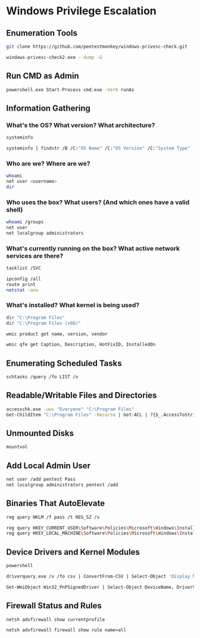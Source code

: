 # Windows Privilege Escalation

## Enumeration Tools

``` bash
git clone https://github.com/pentestmonkey/windows-privesc-check.git

windows-privesc-check2.exe --dump -G
```

## Run CMD as Admin

``` bash
powershell.exe Start-Process cmd.exe -Verb runAs
```

## Information Gathering

### What's the OS? What version? What architecture?

``` bash
systeminfo

systeminfo | findstr /B /C:"OS Name" /C:"OS Version" /C:"System Type"
```

### Who are we? Where are we?

``` bash
whoami
net user <username>
dir
```

### Who uses the box? What users? (And which ones have a valid shell)

``` bash
whoami /groups
net user
net localgroup administrators
```

### What's currently running on the box? What active network services are there?

``` bash
tasklist /SVC

ipconfig /all
route print
netstat -ano
```

### What's installed? What kernel is being used?

``` bash
dir "C:\Program Files"
dir "C:\Program Files (x86)"

wmic product get name, version, vendor

wmic qfe get Caption, Description, HotFixID, InstalledOn
```

## Enumerating Scheduled Tasks
``` bash
schtasks /query /fo LIST /v
```

## Readable/Writable Files and Directories

``` bash
accesschk.exe -uws "Everyone" "C:\Program Files"
Get-ChildItem "C:\Program Files" -Recurse | Get-ACL | ?{$_.AccessToString -match "Everyone\sAllow\s\sModify"}
```

## Unmounted Disks

``` bash
mountvol
```

## Add Local Admin User

``` bash
net user /add pentest Pass
net localgroup administrators pentest /add
```

## Binaries That AutoElevate

``` bash
reg query HKLM /f pass /t REG_SZ /s

reg query HKEY_CURRENT_USER\Software\Policies\Microsoft\Windows\Installer
reg query HKEY_LOCAL_MACHINE\Software\Policies\Microsoft\Windows\Installer
```

## Device Drivers and Kernel Modules

``` bash
powershell

driverquery.exe /v /fo csv | ConvertFrom-CSV | Select-Object 'Display Name', 'Start Mode', Path

Get-WmiObject Win32_PnPSignedDriver | Select-Object DeviceName, DriverVersion, Manufacturer | Where-Object {$_.DeviceName -like "*VMware*"}
```

## Firewall Status and Rules

``` bash
netsh advfirewall show currentprofile
```

``` bash
netsh advfirewall firewall show rule name=all
```